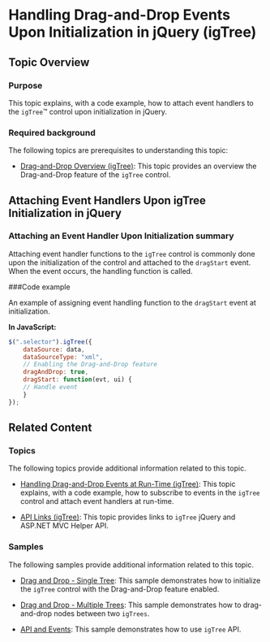 ﻿<!--
|metadata|
{
    "fileName": "igtree-drag-and-drop-handling-events-initialization",
    "controlName": "igTree",
    "tags": ["Events","How Do I"]
}
|metadata|
-->

# Handling Drag-and-Drop Events Upon Initialization in jQuery (igTree)

## Topic Overview
### Purpose

This topic explains, with a code example, how to attach event handlers to the `igTree`™ control upon initialization in jQuery.

### Required background

The following topics are prerequisites to understanding this topic:

- [Drag-and-Drop Overview (igTree)](igTree-Drag-and-Drop-Overview.html): This topic provides an overview the Drag-and-Drop feature of the `igTree` control.

## Attaching Event Handlers Upon igTree Initialization in jQuery

### Attaching an Event Handler Upon Initialization summary 
                               
Attaching event handler functions to the `igTree` control is commonly done upon the initialization of the control and attached to the `dragStart` event. When the event occurs, the handling function is called.

###Code example

An example of assigning event handling function to the `dragStart` event at initialization.

**In JavaScript:**

```js
$(".selector").igTree({
	dataSource: data,
	dataSourceType: "xml",
	// Enabling the Drag-and-Drop feature
	dragAndDrop: true,
	dragStart: function(evt, ui) {
	// Handle event
	}
});
```

## Related Content
### Topics

The following topics provide additional information related to this topic.

- [Handling Drag-and-Drop Events at Run-Time (igTree)](igTree-Drag-and-Drop-Handling-Events-Run-Time.html): This topic explains, with a code example, how to subscribe to events in the `igTree` control and attach event handlers at run-time.

- [API Links (igTree)](igTree-jQuery-And-ASP-NET-MVC-Helper-API-Links.html): This topic provides links to `igTree` jQuery and ASP.NET MVC Helper API.


### Samples

The following samples provide additional information related to this topic.

- [Drag and Drop - Single Tree](%%SamplesUrl%%/tree/drag-and-drop-single-tree): This sample demonstrates how to initialize the `igTree` control with the Drag-and-Drop feature enabled.

- [Drag and Drop - Multiple Trees](%%SamplesUrl%%/tree/drag-and-drop-multiple-trees): This sample demonstrates how to drag-and-drop nodes between two `igTrees`.

- [API and Events](igtree-event-reference.html#attaching-handlers-jquery): This sample demonstrates how to use `igTree` API.





 

 


